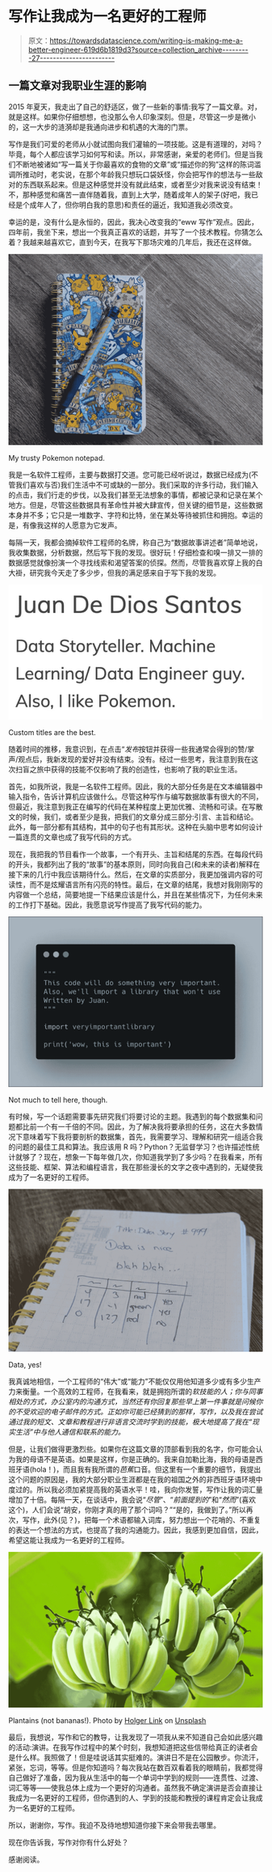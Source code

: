 # 写作让我成为一名更好的工程师

> 原文：<https://towardsdatascience.com/writing-is-making-me-a-better-engineer-619d6b1819d3?source=collection_archive---------27----------------------->

## 一篇文章对我职业生涯的影响

2015 年夏天，我走出了自己的舒适区，做了一些新的事情:我写了一篇文章。对，就是这样。如果你仔细想想，也没那么令人印象深刻。但是，尽管这一步是微小的，这一大步的涟漪却是我通向进步和机遇的大海的门票。

写作是我们可爱的老师从小就试图向我们灌输的一项技能。这是有道理的，对吗？毕竟，每个人都应该学习如何写和读。所以，非常感谢，亲爱的老师们。但是当我们不断地被诸如“写一篇关于你最喜欢的食物的文章”或“描述你的狗”这样的陈词滥调所推动时，老实说，在那个年龄我只想玩口袋妖怪，你会把写作的想法与一些敌对的东西联系起来。但是这种感觉并没有就此结束，或者至少对我来说没有结束！不，那种感觉和痛苦一直伴随着我，直到上大学，随着成年人的架子(好吧，我已经是个成年人了，但你明白我的意思)和责任的逼近，我知道我必须改变。

幸运的是，没有什么是永恒的，因此，我决心改变我的“eww 写作”观点。因此，四年前，我坐下来，想出一个我真正喜欢的话题，并写了一个技术教程。你猜怎么着？我越来越喜欢它，直到今天，在我写下那场灾难的几年后，我还在这样做。

![](img/1c3e551999d08e416f9c428eae186f86.png)

My trusty Pokemon notepad.

我是一名软件工程师，主要与数据打交道。您可能已经听说过，数据已经成为(不管我们喜欢与否)我们生活中不可或缺的一部分。我们采取的许多行动，我们输入的点击，我们行走的步伐，以及我们甚至无法想象的事情，都被记录和记录在某个地方。但是，尽管这些数据具有革命性并被大肆宣传，但关键的细节是，这些数据本身并不多；它只是一堆数字、字符和比特，坐在某处等待被抓住和拥抱。幸运的是，有像我这样的人愿意为它发声。

每隔一天，我都会摘掉软件工程师的名牌，称自己为“数据故事讲述者”简单地说，我收集数据，分析数据，然后写下我的发现。很好玩！仔细检查和嗅一排又一排的数据感觉就像扮演一个寻找线索和渴望答案的侦探。然而，尽管我喜欢穿上我的白大褂，研究我今天走了多少步，但我的满足感来自于写下我的发现。

![](img/5503f4c691f0077ed5d48c9f0ec69b01.png)

Custom titles are the best.

随着时间的推移，我意识到，在点击“*发布*按钮并获得一些我通常会得到的赞/掌声/观点后，我新发现的爱好并没有结束。没有。经过一些思考，我注意到我在这次扫盲之旅中获得的技能不仅影响了我的创造性，也影响了我的职业生活。

首先，如我所说，我是一名软件工程师。因此，我的大部分任务是在文本编辑器中输入指令，告诉计算机应该做什么。尽管这种写作与编写数据故事有很大的不同，但最近，我注意到我正在编写的代码在某种程度上更加优雅、流畅和可读。在写散文的时候，我们，或者至少是我，把我们的文章分成三部分:引言、主旨和结论。此外，每一部分都有其结构，其中的句子也有其形状。这种在头脑中思考如何设计一篇连贯的文章也成了我写代码的方式。

现在，我把我的节目看作一个故事，一个有开头、主旨和结尾的东西。在每段代码的开头，我都列出了我的“故事”的基本原则，同时向我自己(和未来的读者)解释在接下来的几行中我应该期待什么。然后，在文章的实质部分，我更加强调内容的可读性，而不是炫耀语言所有闪亮的特性。最后，在文章的结尾，我想对我刚刚写的内容做一个总结，简要地提一下结果应该是什么，并且在某些情况下，为任何未来的工作打下基础。因此，我愿意说写作提高了我写代码的能力。

![](img/99aa568fd41a913149df3737c29a00ea.png)

Not much to tell here, though.

有时候，写一个话题需要事先研究我们将要讨论的主题。我遇到的每个数据集和问题都比前一个有一千倍的不同。因此，为了解决我将要承担的任务，这在大多数情况下意味着写下我将要剖析的数据集，首先，我需要学习、理解和研究一组适合我的问题的最佳工具和算法。我应该用 R 吗？Python？无监督学习？也许描述性统计就够了？现在，想象一下每年做几次，你知道我学到了多少吗？在我看来，所有这些技能、框架、算法和编程语言，我在那些漫长的文字之夜中遇到的，无疑使我成为了一名更好的工程师。

![](img/6f317bd0ee7416eaae25f45b0daf5da2.png)

Data, yes!

我真诚地相信，一个工程师的“伟大”或“能力”不能仅仅用他知道多少或有多少生产力来衡量。一个高效的工程师，在我看来，就是拥抱所谓的*软技能的人；你与同事相处的方式，办公室内的沟通方式，当然还有你回复那些早上第一件事就是问候你的不受欢迎的电子邮件的方式。正如你可能已经猜到的那样，写作，以及我在尝试通过我的短文、文章和教程进行非语言交流时学到的技能，极大地提高了我在“现实生活”中与他人通信和联系的能力。*

但是，让我们做得更激烈些。如果你在这篇文章的顶部看到我的名字，你可能会认为我的母语不是英语。如果是这样，你是正确的。我来自加勒比海，我的母语是西班牙语(hola！)，而且我有我所谓的*芭蕉*口音。但这里有一个重要的细节，我提出这个问题的原因是，我的大部分职业生涯都是在我的祖国之外的非西班牙语环境中度过的。所以我必须加紧提高我的英语水平！哇，我向你发誓，写作让我的词汇量增加了十倍。每隔一天，在谈话中，我会说“*尽管*”、“*前面提到的*”和“*然而*”(喜欢这个)，人们会说“胡安，你刚才真的用了那个词吗？”“是的，我做到了。”所以再次，写作，此外(见？)，把每一个术语都输入词库，努力想出一个花哨的、不重复的表达一个想法的方式，也提高了我的沟通能力。因此，我感到更加自信，因此，希望这能让我成为一名更好的工程师。

![](img/1122fdbdcb962aea688fc526b90ec48a.png)

Plantains (not bananas!). Photo by [Holger Link](https://unsplash.com/@photoholgic?utm_source=medium&utm_medium=referral) on [Unsplash](https://unsplash.com?utm_source=medium&utm_medium=referral)

最后，我想说，写作和它的教导，让我发现了一项我从来不知道自己会如此感兴趣的活动:演讲。在我写作过程中的某个时刻，我想知道把这些信带给真正的读者会是什么样。我照做了！但是哇说话其实挺难的。演讲日不是在公园散步。你流汗，紧张，忘词，等等。但是你知道吗？每次我站在数百双看着我的眼睛前，我都觉得自己做好了准备，因为我从生活中的每一个单词中学到的规则——连贯性、过渡、词汇等等——使我总体上成为一个更好的沟通者。虽然我不确定演讲是否会直接让我成为一名更好的工程师，但你遇到的人、学到的技能和教授的课程肯定会让我成为一名更好的工程师。

所以，谢谢你，写作。我迫不及待地想知道你接下来会带我去哪里。

现在你告诉我，写作对你有什么好处？

感谢阅读。